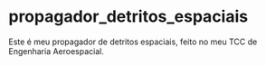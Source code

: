 # propagador_detritos_espaciais
Este é meu propagador de detritos espaciais, feito no meu TCC de Engenharia Aeroespacial. 
